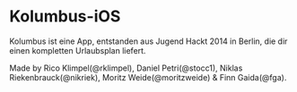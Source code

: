 Kolumbus-iOS
============

Kolumbus ist eine App, entstanden aus Jugend Hackt 2014 in Berlin, die dir einen kompletten Urlaubsplan liefert.

Made by Rico Klimpel(@rklimpel), Daniel Petri(@stocc1), Niklas Riekenbrauck(@nikriek), Moritz Weide(@moritzweide) & Finn Gaida(@fga).